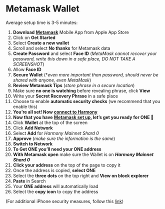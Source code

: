# Metamask Wallet

Average setup time is 3-5 minutes:

1. **Download** [**Metamask**](https://apps.apple.com/us/app/metamask-blockchain-wallet/id1438144202) Mobile App from Apple App Store
2. Click on **Get Started**
3. Select **Create a new wallet**
4. Scroll and select **No thanks** for Metamask data
5. **Create Password** and select **Face ID** (_MetaMask cannot recover your password, write this down in a safe place, DO NOT TAKE A SCREENSHOT_)
6. Allow **Face ID**
7. **Secure Wallet** (\*_even more important than password, should never be shared with anyone, even MetaMask_)
8. **Review Metamask Tips** (_store phrase in a secure location_)
9. Make sure **no one is watching** before revealing phrase, click **View**
10. Write your **Secret Recovery Phrase** in a safe place
11. Choose to enable **automatic security checks** (we recommend that you enable this)
12. **You’re all set! Now** [**connect to Harmony**](https://www.notion.so/Adding-Harmony-on-Metamask-cdffa6adb4aa46ebbddbce1863a9816e)
13. **Now that you have** [**Metamask set up**](https://www.notion.so/How-to-Setup-Metamask-Wallet-on-Mobile-7520e5664117484c9bbf161ecc78d1d1)**, let’s get you ready for ONE 🎉**
14. Click **Wallet** at the top of the screen
15. Click **Add Network**
16. Select **Add** for _Harmony Mainnet Shard 0_
17. **Approve** (_make sure the information is the same_)
18. **Switch to Network**
19. **To Get ONE you’ll need your ONE address**
20. **With Metamask open** make sure the Wallet is on _**Harmony Mainnet Shard 0**_
21. **Click your address** on the top of the page to copy it
22. Once the address is copied, **select ONE**
23. Select the **three dots** on the top right and **View on block explorer**
24. **Paste** in Search
25. Your **ONE address** will automatically load
26. Select the **copy icon** to copy the address

(For additional iPhone security measures, follow this [link](https://community.metamask.io/t/ios-users-please-read-this-info-about-icloud-backups/19074))
